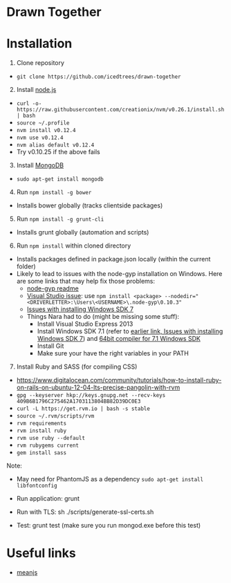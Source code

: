 # Drawn Together

# Installation

1. Clone repository
  * `git clone https://github.com/icedtrees/drawn-together`
2. Install [node.js](http://nodejs.org/)
  * `curl -o- https://raw.githubusercontent.com/creationix/nvm/v0.26.1/install.sh | bash`
  * `source ~/.profile`
  * `nvm install v0.12.4`
  * `nvm use v0.12.4`
  * `nvm alias default v0.12.4`
  * Try v0.10.25 if the above fails
3. Install [MongoDB](https://www.mongodb.org/downloads)
  * `sudo apt-get install mongodb`
4. Run `npm install -g bower`
  * Installs bower globally (tracks clientside packages)
5. Run `npm install -g grunt-cli`
  * Installs grunt globally (automation and scripts)
6. Run `npm install` within cloned directory
  * Installs packages defined in package.json locally (within the current folder)
  * Likely to lead to issues with the node-gyp installation on Windows. Here are some links that may help fix those problems:
    * [node-gyp readme](https://github.com/nodejs/node-gyp)
    * [Visual Studio issue](http://stackoverflow.com/questions/21200655/how-do-i-get-node-gyp-to-work-on-windows-7-platform): use `npm install <package> --nodedir="<DRIVERLETTER>:\Users\<USERNAME>\.node-gyp\0.10.3"`
    * [Issues with installing Windows SDK 7](http://www.mathworks.com/matlabcentral/answers/101105-how-do-i-install-microsoft-windows-sdk-7-1)
    * Things Nara had to do (might be missing some stuff):
        * Install Visual Studio Express 2013
        * Install Windows SDK 7.1 (refer to [earlier link, Issues with installing Windows SDK 7](http://www.mathworks.com/matlabcentral/answers/101105-how-do-i-install-microsoft-windows-sdk-7-1)) and [64bit compiler for 7.1 Windows SDK](http://www.microsoft.com/en-us/download/details.aspx?id=4422)
        * Install Git
        * Make sure your have the right variables in your PATH
7. Install Ruby and SASS (for compiling CSS)
  * https://www.digitalocean.com/community/tutorials/how-to-install-ruby-on-rails-on-ubuntu-12-04-lts-precise-pangolin-with-rvm
  * `gpg --keyserver hkp://keys.gnupg.net --recv-keys 409B6B1796C275462A1703113804BB82D39DC0E3`
  * `curl -L https://get.rvm.io | bash -s stable`
  * `source ~/.rvm/scripts/rvm`
  * `rvm requirements`
  * `rvm install ruby`
  * `rvm use ruby --default`
  * `rvm rubygems current`
  * `gem install sass`

Note:
* May need for PhantomJS as a dependency `sudo apt-get install libfontconfig`

* Run application: grunt
* Run with TLS: sh ./scripts/generate-ssl-certs.sh
* Test: grunt test (make sure you run mongod.exe before this test)

# Useful links
- [meanjs](https://github.com/meanjs/mean/tree/0.4.0)
